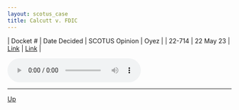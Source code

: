 ```yaml
---
layout: scotus_case
title: Calcutt v. FDIC
---
```


| Docket # | Date Decided | SCOTUS Opinion | Oyez |
| 22-714 | 22 May 23 | [Link](https://www.supremecourt.gov/opinions/22pdf/598us2r26_feag.pdf) | [Link](https://www.oyez.org/cases/2022/22-714) |

<audio controls>
   <source src='./resources/22-714.mp3' type='audio/mpeg'>
</audio>

<object data='./resources/22-714.pdf' type='application/pdf'></object>

---

[Up](./README.md)